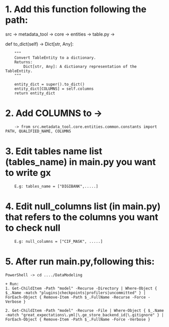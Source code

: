 # 1. Add this function following the path:
src -> metadata_tool -> core -> entities -> table.py ->

def to_dict(self) -> Dict[str, Any]:

        """
        Convert TableEntity to a dictionary.
        Returns:
            Dict[str, Any]: A dictionary representation of the TableEntity.
        """
        
        entity_dict = super().to_dict()
        entity_dict[COLUMNS] = self.columns
        return entity_dict
        
# 2. Add COLUMNS to ->

        -> from src.metadata_tool.core.entities.common.constants import PATH, QUALIFIED_NAME, COLUMNS

# 3. Edit tables name list (tables_name) in main.py you want to write gx

        E.g: tables_name = ["DIGIBANK",.....]
        
# 4. Edit null_columns list (in main.py) that refers to the columns you want to check null

        E.g: null_columns = ["CIF_MASK", .....]

# 5. After run main.py,following this:

    PowerShell -> cd ..../DataModeling
    
    + Run:
    1. Get-ChildItem -Path "model" -Recurse -Directory | Where-Object { $_.Name -match "plugins|checkpoints|profilers|uncommitted" } | ForEach-Object { Remove-Item -Path $_.FullName -Recurse -Force -Verbose }
    
    2. Get-ChildItem -Path "model" -Recurse -File | Where-Object { $_.Name -match "great_expectations\.yml|\.ge_store_backend_id|\.gitignore" } | ForEach-Object { Remove-Item -Path $_.FullName -Force -Verbose }
